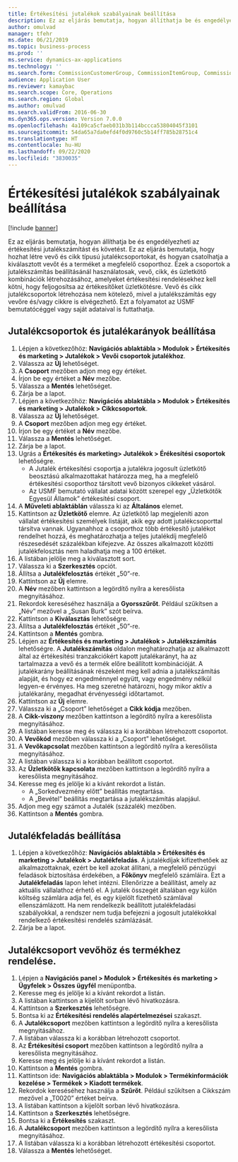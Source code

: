 ```yaml
---
title: Értékesítési jutalékok szabályainak beállítása
description: Ez az eljárás bemutatja, hogyan állíthatja be és engedélyezheti az értékesítési jutalékszámítást és követést.
author: omulvad
manager: tfehr
ms.date: 06/21/2019
ms.topic: business-process
ms.prod: ''
ms.service: dynamics-ax-applications
ms.technology: ''
ms.search.form: CommissionCustomerGroup, CommissionItemGroup, CommissionSalesGroup, CommissionSalesMember, DirPartyLookup, CommissionCalc, InventPosting, CustTable, EcoResProductDetailsExtended, CommissionEmplSalesGroup
audience: Application User
ms.reviewer: kamaybac
ms.search.scope: Core, Operations
ms.search.region: Global
ms.author: omulvad
ms.search.validFrom: 2016-06-30
ms.dyn365.ops.version: Version 7.0.0
ms.openlocfilehash: 4a109ca5cfaeb031b3b114bccca53804045f3101
ms.sourcegitcommit: 54da65a7da0efd4f0d9760c5b14ff785b28751c4
ms.translationtype: HT
ms.contentlocale: hu-HU
ms.lasthandoff: 09/22/2020
ms.locfileid: "3830035"
---
```

# <a name="set-up-sales-commission-rules"></a>Értékesítési jutalékok szabályainak beállítása

[!include [banner](../../includes/banner.md)]

Ez az eljárás bemutatja, hogyan állíthatja be és engedélyezheti az értékesítési jutalékszámítást és követést. Ez az eljárás bemutatja, hogy hozhat létre vevő és cikk típusú jutalékcsoportokat, és hogyan csatolhatja a kiválasztott vevőt és a terméket a megfelelő csoporthoz. Ezek a csoportok a jutalékszámítás beállításánál használatosak, vevő, cikk, és üzletkötő kombinációk létrehozásához, amelyeket értékesítési rendelésekhez kell kötni, hogy feljogosítsa az értékesítőket üzletkötésre. Vevő és cikk jutalékcsoportok létrehozása nem kötelező, mivel a jutalékszámítás egy vevőre és/vagy cikkre is elvégezhető. Ezt a folyamatot az USMF bemutatócéggel vagy saját adataival is futtathatja.


## <a name="set-up-commission-groups-and-commission-rates"></a>Jutalékcsoportok és jutalékarányok beállítása
1. Lépjen a következőhöz: **Navigációs ablaktábla > Modulok > Értékesítés és marketing > Jutalékok > Vevői csoportok jutalékhoz**.
2. Válassza az **Új** lehetőséget.
3. A **Csoport** mezőben adjon meg egy értéket.
4. Írjon be egy értéket a **Név** mezőbe.
5. Válassza a **Mentés** lehetőséget.
6. Zárja be a lapot.
7. Lépjen a következőhöz: **Navigációs ablaktábla > Modulok > Értékesítés és marketing > Jutalékok > Cikkcsoportok**.
8. Válassza az **Új** lehetőséget.
9. A **Csoport** mezőben adjon meg egy értéket.
10. Írjon be egy értéket a **Név** mezőbe.
11. Válassza a **Mentés** lehetőséget.
12. Zárja be a lapot.
13. Ugrás a **Értékesítés és marketing> Jutalékok > Érékesítési csoportok** lehetőségre.
    - A Jutalék értékesítési csoportja a jutalékra jogosult üzletkötő beosztású alkalmazottakat határozza meg, ha a megfelelő értékesítési csoporthoz társított vevő bizonyos cikkeket vásárol.  
    - Az USMF bemutató vállalat adatai között szerepel egy „Üzletkötők Egyesül Államok” értékesítési csoport.  
14. A **Műveleti ablaktáblán** válassza ki az **Általános** elemet.
15. Kattintson az **Üzletkötő** elemre. Az üzletkötő lap megjeleníti azon vállalat értékesítési személyek listáját, akik egy adott jutalékcsoporttal társítva vannak. Ugyanahhoz a csoporthoz több értékesítő jutalékot rendelhet hozzá, és meghatározhatja a teljes jutalékdíj megfelelő részesedését százalékban kifejezve. Az összes alkalmazott közötti jutalékfelosztás nem haladhatja meg a 100 értéket. 
16. A listában jelölje meg a kiválasztott sort.
17. Válassza ki a **Szerkesztés** opciót.
18. Állítsa a **Jutalékfelosztás** értékét „50”-re.
19. Kattintson az **Új** elemre.
20. A **Név** mezőben kattintson a legördítő nyílra a keresőlista megnyitásához.
21. Rekordok kereséséhez használja a **Gyorsszűrőt**. Például szűkítsen a „Név” mezővel a „Susan Burk” szót beírva.
22. Kattintson a **Kiválasztás** lehetőségre.
23. Állítsa a **Jutalékfelosztás** értékét „50”-re.
24. Kattintson a **Mentés** gombra.
25. Lépjen az **Értékesítés és marketing > Jutalékok > Jutalékszámítás** lehetőségre. A **Jutalékszámítás** oldalon meghatározhatja az alkalmazott által az értékesítési tranzakciókért kapott jutalékarányt, ha az tartalmazza a vevő és a termék előre beállított kombinációját. A jutalékarány beállításának részeként meg kell adnia a jutalékszámítás alapját, és hogy ez engedménnyel együtt, vagy engedmény nélkül legyen-e érvényes. Ha meg szeretné határozni, hogy mikor aktív a jutalékarány, megadhat érvényességi időtartamot.  
26. Kattintson az **Új** elemre.
27. Válassza ki a „Csoport” lehetőséget a **Cikk kódja** mezőben.
28. A **Cikk-viszony** mezőben kattintson a legördítő nyílra a keresőlista megnyitásához.
29. A listában keresse meg és válassza ki a korábban létrehozott csoportot.
30. A **Vevőkód** mezőben válassza ki a „Csoport” lehetőséget.
31. A **Vevőkapcsolat** mezőben kattintson a legördítő nyílra a keresőlista megnyitásához.
32. A listában válassza ki a korábban beállított csoportot.
33. Az **Üzletkötők kapcsolata** mezőben kattintson a legördítő nyílra a keresőlista megnyitásához.
34. Keresse meg és jelölje ki a kívánt rekordot a listán.
    - A „Sorkedvezmény előtt” beállítás megtartása.  
    - A „Bevétel” beállítás megtartása a jutalékszámítás alapjául.    
35. Adjon meg egy számot a Jutalék (százalék) mezőben.
36. Kattintson a **Mentés** gombra.

## <a name="setting-up-commission-posting"></a>Jutalékfeladás beállítása
1. Lépjen a következőhöz: **Navigációs ablaktábla > Értékesítés és marketing > Jutalékok > Jutalékfeladás**. A jutalékdíjak kifizethetőek az alkalmazottaknak, ezért be kell azokat állítani, a megfelelő pénzügyi feladások biztosítása érdekében, a **Főkönyv** megfelelő számláira. Ezt a **Jutalékfeladás** lapon lehet intézni. Ellenőrizze a beállítást, amely az aktuális vállalathoz érhető el. A jutalék összegét általában egy külön költség számlára adja fel, és egy kijelölt fizethető számlával ellenszámlázott. Ha nem rendelkezik beállított jutalékfeladási szabályokkal, a rendszer nem tudja befejezni a jogosult jutalékokkal rendelkező értékesítési rendelés számlázását.  
2. Zárja be a lapot.

## <a name="assign-a-commission-group-to-a-customer-and-a-product"></a>Jutalékcsoport vevőhöz és termékhez rendelése.
1. Lépjen a **Navigációs panel > Modulok > Értékesítés és marketing > Ügyfelek > Összes ügyfél** menüpontba.
2. Keresse meg és jelölje ki a kívánt rekordot a listán.
3. A listában kattintson a kijelölt sorban lévő hivatkozásra.
4. Kattintson a **Szerkesztés** lehetőségre.
5. Bontsa ki az **Értékesítési rendelés alapértelmezései** szakaszt.
6. A **Jutalékcsoport** mezőben kattintson a legördítő nyílra a keresőlista megnyitásához.
7. A listában válassza ki a korábban létrehozott csoportot.
8. Az **Értékesítési csoport** mezőben kattintson a legördítő nyílra a keresőlista megnyitásához.
9. Keresse meg és jelölje ki a kívánt rekordot a listán.
10. Kattintson a **Mentés** gombra.
11. Kattintson ide: **Navigációs ablaktábla > Modulok > Termékinformációk kezelése > Termékek > Kiadott termékek**.
12. Rekordok kereséséhez használja a **Szűrőt**. Például szűkítsen a Cikkszám mezővel a „T0020” értéket beírva.
13. A listában kattintson a kijelölt sorban lévő hivatkozásra.
14. Kattintson a **Szerkesztés** lehetőségre.
15. Bontsa ki a **Értékesítés** szakaszt.
16. A **Jutalékcsoport** mezőben kattintson a legördítő nyílra a keresőlista megnyitásához.
17. A listában válassza ki a korábban létrehozott értékesítési csoportot.
18. Válassza a **Mentés** lehetőséget.


